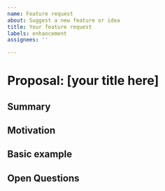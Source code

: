 ```yaml
---
name: Feature request
about: Suggest a new feature or idea
title: Your feature request
labels: enhancement
assignees: ''

---
```


# Proposal: [your title here] 
<!-- Add a title for your feature or API proposal. Please be short and descriptive -->

## Summary
<!-- Brief explanation of the new API or change. -->

## Motivation
<!-- Why are we doing this? What use cases does it support? What is the expected outcome? Why should this be done for Windows-only?

Please focus on explaining the motivation so that if this proposal is not accepted, the motivation could be used to develop alternative solutions. In other words, enumerate the constraints you are trying to solve without coupling them too closely to the solution you have in mind. -->

## Basic example

<!-- [Optional] If the proposal involves a new or changed API, include a basic code example. Omit this section if it's not applicable. -->

## Open Questions

<!-- Please list any open issues that you think still need to be addressed.
These could include areas you think would benefit from community or the react-native-windows team input -->

